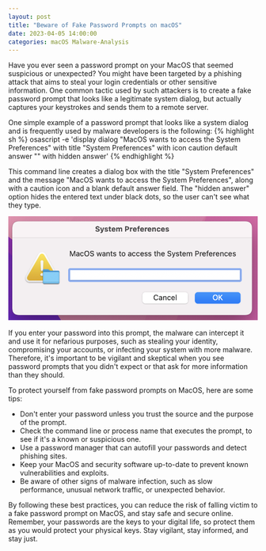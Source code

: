 ```yaml
---
layout: post
title: "Beware of Fake Password Prompts on macOS"
date: 2023-04-05 14:00:00
categories: macOS Malware-Analysis
---
```

Have you ever seen a password prompt on your MacOS that seemed suspicious or unexpected? You might have been targeted by a phishing attack that aims to steal your login credentials or other sensitive information. One common tactic used by such attackers is to create a fake password prompt that looks like a legitimate system dialog, but actually captures your keystrokes and sends them to a remote server.

One simple example of a password prompt that looks like a system dialog and is frequently used by malware developers is the following:
{% highlight sh %}
osascript -e 'display dialog "MacOS wants to access the System Preferences" with title "System Preferences" with icon caution default answer "" with hidden answer'
{% endhighlight %}

This command line creates a dialog box with the title "System Preferences" and the message "MacOS wants to access the System Preferences", along with a caution icon and a blank default answer field. The "hidden answer" option hides the entered text under black dots, so the user can't see what they type.

![Screenshot of a fake password prompt on macOS that is frequently used by malware developers to trick users into entering their passwords](/images/fake_password_prompt.png)

If you enter your password into this prompt, the malware can intercept it and use it for nefarious purposes, such as stealing your identity, compromising your accounts, or infecting your system with more malware. Therefore, it's important to be vigilant and skeptical when you see password prompts that you didn't expect or that ask for more information than they should.

To protect yourself from fake password prompts on MacOS, here are some tips:
* Don't enter your password unless you trust the source and the purpose of the prompt.
* Check the command line or process name that executes the prompt, to see if it's a known or suspicious one.
* Use a password manager that can autofill your passwords and detect phishing sites.
* Keep your MacOS and security software up-to-date to prevent known vulnerabilities and exploits.
* Be aware of other signs of malware infection, such as slow performance, unusual network traffic, or unexpected behavior.

By following these best practices, you can reduce the risk of falling victim to a fake password prompt on MacOS, and stay safe and secure online. Remember, your passwords are the keys to your digital life, so protect them as you would protect your physical keys. Stay vigilant, stay informed, and stay just.
